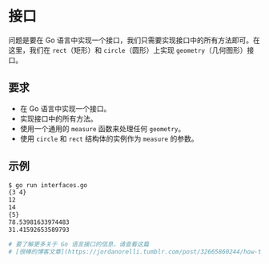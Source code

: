 # 接口

问题是要在 Go 语言中实现一个接口，我们只需要实现接口中的所有方法即可。在这里，我们在 `rect`（矩形）和 `circle`（圆形）上实现 `geometry`（几何图形）接口。

## 要求

- 在 Go 语言中实现一个接口。
- 实现接口中的所有方法。
- 使用一个通用的 `measure` 函数来处理任何 `geometry`。
- 使用 `circle` 和 `rect` 结构体的实例作为 `measure` 的参数。

## 示例

```sh
$ go run interfaces.go
{3 4}
12
14
{5}
78.53981633974483
31.41592653589793

# 要了解更多关于 Go 语言接口的信息，请查看这篇
# [很棒的博客文章](https://jordanorelli.tumblr.com/post/32665860244/how-to-use-interfaces-in-go)。
```
